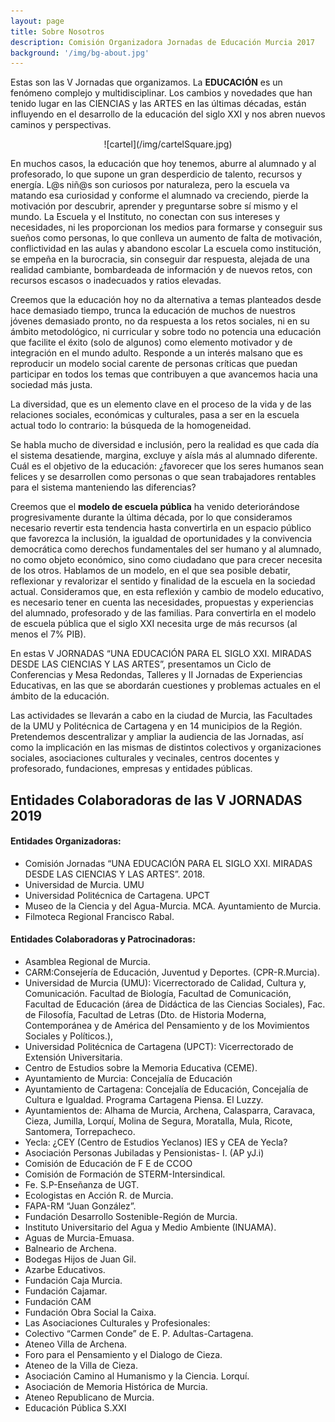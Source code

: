```yaml
---
layout: page
title: Sobre Nosotros
description: Comisión Organizadora Jornadas de Educación Murcia 2017
background: '/img/bg-about.jpg'
---
```


Estas son las V Jornadas que organizamos. La **EDUCACIÓN** es un fenómeno
complejo y multidisciplinar. Los cambios y novedades que han tenido lugar en las
CIENCIAS y las ARTES en las últimas décadas, están influyendo en el desarrollo de la
educación del siglo XXI y nos abren nuevos caminos y perspectivas.

<div style="text-align: center" markdown="1">
  ![cartel](/img/cartelSquare.jpg)
</div>

En muchos casos, la educación que hoy tenemos, aburre al alumnado y al
profesorado, lo que supone un gran desperdicio de talento, recursos y energía. L@s
niñ@s son curiosos por naturaleza, pero la escuela va matando esa curiosidad y conforme el
alumnado va creciendo, pierde la motivación por descubrir, aprender y preguntarse sobre sí
mismo y el mundo. La Escuela y el Instituto, no conectan con sus intereses y necesidades, ni
les proporcionan los medios para formarse y conseguir sus sueños como personas, lo que
conlleva un aumento de falta de motivación, conflictividad en las aulas y abandono escolar
La escuela como institución, se empeña en la burocracia, sin conseguir dar respuesta,
alejada de una realidad cambiante, bombardeada de información y de nuevos retos, con
recursos escasos o inadecuados y ratios elevadas.

Creemos que la educación hoy no da alternativa a temas planteados desde hace
demasiado tiempo, trunca la educación de muchos de nuestros jóvenes demasiado pronto,
no da respuesta a los retos sociales, ni en su ámbito metodológico, ni curricular y sobre todo
no potencia una educación que facilite el éxito (solo de algunos) como elemento motivador y
de integración en el mundo adulto. Responde a un interés malsano que es reproducir un
modelo social carente de personas críticas que puedan participar en todos los temas que
contribuyen a que avancemos hacia una sociedad más justa.

La diversidad, que es un elemento clave en el proceso de la vida y de las relaciones
sociales, económicas y culturales, pasa a ser en la escuela actual todo lo contrario: la
búsqueda de la homogeneidad.

Se habla mucho de diversidad e inclusión, pero la realidad es que cada día el sistema
desatiende, margina, excluye y aísla más al alumnado diferente. Cuál es el objetivo de la
educación: ¿favorecer que los seres humanos sean felices y se desarrollen como personas o
que sean trabajadores rentables para el sistema manteniendo las diferencias?

Creemos que el **modelo de escuela pública** ha venido deteriorándose
progresivamente durante la última década, por lo que consideramos necesario revertir esta
tendencia hasta convertirla en un espacio público que favorezca la inclusión, la igualdad de
oportunidades y la convivencia democrática como derechos fundamentales del ser humano
y al alumnado, no como objeto económico, sino como ciudadano que para crecer necesita de
los otros. Hablamos de un modelo, en el que sea posible debatir, reflexionar y revalorizar el
sentido y finalidad de la escuela en la sociedad actual. Consideramos que, en esta reflexión y
cambio de modelo educativo, es necesario tener en cuenta las necesidades, propuestas y
experiencias del alumnado, profesorado y de las familias. Para convertirla en el modelo de
escuela pública que el siglo XXI necesita urge de más recursos (al menos el 7% PIB).

En estas V JORNADAS “UNA EDUCACIÓN PARA EL SIGLO XXI. MIRADAS
DESDE LAS CIENCIAS Y LAS ARTES”, presentamos un Ciclo de Conferencias y Mesa
Redondas, Talleres y II Jornadas de Experiencias Educativas, en las que se abordarán
cuestiones y problemas actuales en el ámbito de la educación.

Las actividades se llevarán a cabo en la ciudad de Murcia, las Facultades de la UMU
y Politécnica de Cartagena y en 14 municipios de la Región. Pretendemos descentralizar y
ampliar la audiencia de las Jornadas, así como la implicación en las mismas de distintos
colectivos y organizaciones sociales, asociaciones culturales y vecinales, centros docentes y
profesorado, fundaciones, empresas y entidades públicas.

## Entidades Colaboradoras de las V JORNADAS 2019


#### Entidades Organizadoras:
* Comisión Jornadas “UNA EDUCACIÓN PARA EL SIGLO XXI. MIRADAS DESDE LAS CIENCIAS Y LAS ARTES”. 2018.
* Universidad de Murcia. UMU
* Universidad Politécnica de Cartagena. UPCT
* Museo de la Ciencia y del Agua-Murcia. MCA. Ayuntamiento de Murcia.
* Filmoteca Regional Francisco Rabal.

#### Entidades Colaboradoras y Patrocinadoras:

* Asamblea Regional de Murcia.
* CARM:Consejería de Educación, Juventud y Deportes. (CPR-R.Murcia).
* Universidad de Murcia (UMU): Vicerrectorado de Calidad, Cultura y,
Comunicación. Facultad de Biología, Facultad de Comunicación, Facultad de
Educación (área de Didáctica de las Ciencias Sociales), Fac. de Filosofía, Facultad de
Letras (Dto. de Historia Moderna, Contemporánea y de América del Pensamiento y de los
Movimientos Sociales y Políticos.),
* Universidad Politécnica de Cartagena (UPCT): Vicerrectorado de
Extensión Universitaria.
* Centro de Estudios sobre la Memoria Educativa (CEME).
* Ayuntamiento de Murcia: Concejalía de Educación
* Ayuntamiento de Cartagena: Concejalía de Educación, Concejalía de
Cultura e Igualdad. Programa Cartagena Piensa. El Luzzy.
* Ayuntamientos de: Alhama de Murcia, Archena, Calasparra, Caravaca,
Cieza, Jumilla, Lorquí, Molina de Segura, Moratalla, Mula, Ricote,
Santomera, Torrepacheco.
* Yecla: ¿CEY (Centro de Estudios Yeclanos) IES y CEA de Yecla?
* Asociación Personas Jubiladas y Pensionistas- I. (AP yJ.i)
* Comisión de Educación de F E de CCOO
* Comisión de Formación de STERM-Intersindical.
* Fe. S.P-Enseñanza de UGT.
* Ecologistas en Acción R. de Murcia.
* FAPA-RM “Juan González”.
* Fundación Desarrollo Sostenible-Región de Murcia.
* Instituto Universitario del Agua y Medio Ambiente (INUAMA).
* Aguas de Murcia-Emuasa.
* Balneario de Archena.
* Bodegas Hijos de Juan Gil.
* Azarbe Educativos.
* Fundación Caja Murcia.
* Fundación Cajamar.
* Fundación CAM
* Fundación Obra Social la Caixa.
* Las Asociaciones Culturales y Profesionales:
* Colectivo “Carmen Conde” de E. P. Adultas-Cartagena.
* Ateneo Villa de Archena.
* Foro para el Pensamiento y el Dialogo de Cieza.
* Ateneo de la Villa de Cieza.
* Asociación Camino al Humanismo y la Ciencia. Lorquí.
* Asociación de Memoria Histórica de Murcia.
* Ateneo Republicano de Murcia.
* Educación Pública S.XXI 